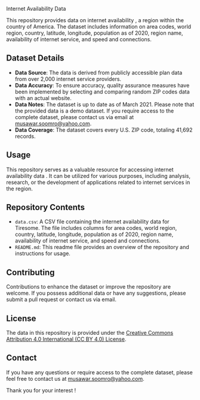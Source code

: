 Internet Availability Data

This repository provides data on internet availability , a region within the country of America. The dataset includes information on area codes, world region, country, latitude, longitude, population as of 2020, region name, availability of internet service, and speed and connections.

## Dataset Details

- **Data Source**: The data is derived from publicly accessible plan data from over 2,000 internet service providers.
- **Data Accuracy**: To ensure accuracy, quality assurance measures have been implemented by selecting and comparing random ZIP codes data with an actual website.
- **Data Notes**: The dataset is up to date as of March 2021. Please note that the provided data is a demo dataset. If you require access to the complete dataset, please contact us via email at musawar.soomro@yahoo.com.
- **Data Coverage**: The dataset covers every U.S. ZIP code, totaling 41,692 records.

## Usage

This repository serves as a valuable resource for accessing internet availability data . It can be utilized for various purposes, including analysis, research, or the development of applications related to internet services in the region.

## Repository Contents

- `data.csv`: A CSV file containing the internet availability data for Tiresome. The file includes columns for area codes, world region, country, latitude, longitude, population as of 2020, region name, availability of internet service, and speed and connections.
- `README.md`: This readme file provides an overview of the repository and instructions for usage.

## Contributing

Contributions to enhance the dataset or improve the repository are welcome. If you possess additional data or have any suggestions, please submit a pull request or contact us via email.

## License

The data in this repository is provided under the [Creative Commons Attribution 4.0 International (CC BY 4.0) License](LICENSE).

## Contact

If you have any questions or require access to the complete dataset, please feel free to contact us at musawar.soomro@yahoo.com.

Thank you for your interest !
